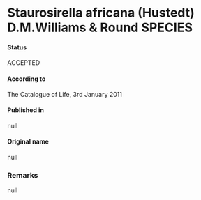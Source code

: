 Staurosirella africana (Hustedt) D.M.Williams & Round SPECIES
=======

#### Status
ACCEPTED

#### According to
The Catalogue of Life, 3rd January 2011

#### Published in
null

#### Original name
null

### Remarks
null